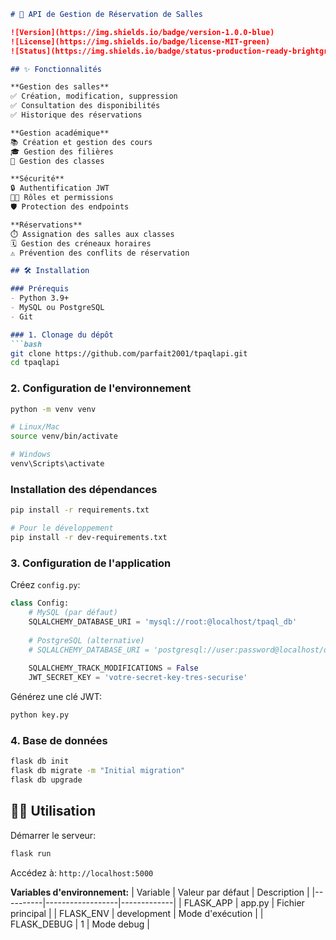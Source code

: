 ```markdown
# 🚀 API de Gestion de Réservation de Salles

![Version](https://img.shields.io/badge/version-1.0.0-blue)
![License](https://img.shields.io/badge/license-MIT-green)
![Status](https://img.shields.io/badge/status-production-ready-brightgreen)

## ✨ Fonctionnalités

**Gestion des salles**  
✅ Création, modification, suppression  
✅ Consultation des disponibilités  
✅ Historique des réservations  

**Gestion académique**  
📚 Création et gestion des cours  
🎓 Gestion des filières  
🏫 Gestion des classes  

**Sécurité**  
🔒 Authentification JWT  
👨‍💼 Rôles et permissions  
🛡️ Protection des endpoints  

**Réservations**  
⏱️ Assignation des salles aux classes  
🗓️ Gestion des créneaux horaires  
⚠️ Prévention des conflits de réservation  

## 🛠️ Installation

### Prérequis
- Python 3.9+
- MySQL ou PostgreSQL
- Git

### 1. Clonage du dépôt
```bash
git clone https://github.com/parfait2001/tpaqlapi.git
cd tpaqlapi
```

### 2. Configuration de l'environnement
```bash
python -m venv venv

# Linux/Mac
source venv/bin/activate

# Windows
venv\Scripts\activate
```

### Installation des dépendances
```bash
pip install -r requirements.txt

# Pour le développement
pip install -r dev-requirements.txt
```

### 3. Configuration de l'application
Créez `config.py`:

```python
class Config:
    # MySQL (par défaut)
    SQLALCHEMY_DATABASE_URI = 'mysql://root:@localhost/tpaql_db'
    
    # PostgreSQL (alternative)
    # SQLALCHEMY_DATABASE_URI = 'postgresql://user:password@localhost/dbname'
    
    SQLALCHEMY_TRACK_MODIFICATIONS = False
    JWT_SECRET_KEY = 'votre-secret-key-tres-securise'
```

Générez une clé JWT:
```bash
python key.py
```

### 4. Base de données
```bash
flask db init
flask db migrate -m "Initial migration"
flask db upgrade
```

## 🏃‍♂️ Utilisation

Démarrer le serveur:
```bash
flask run
```

Accédez à: `http://localhost:5000`

**Variables d'environnement:**
| Variable | Valeur par défaut | Description |
|----------|------------------|-------------|
| FLASK_APP | app.py | Fichier principal |
| FLASK_ENV | development | Mode d'exécution |
| FLASK_DEBUG | 1 | Mode debug |

